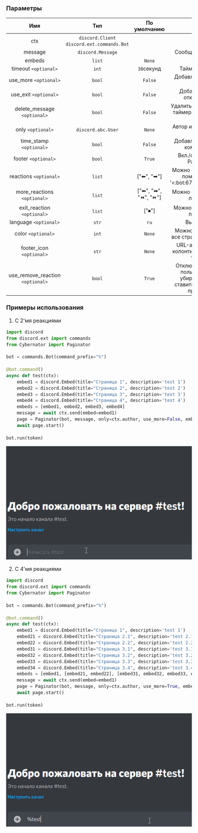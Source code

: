 ### Параметры
|           Имя             |                     Тип                     |По умолчанию|                           Информация                                |
|:-------------------------:|:-------------------------------------------:|:----------:|:-------------------------------------------------------------------:|
|           ctx             | `discord.Client` `discord.ext.commands.Bot` |            |                                                                     |
|         message           |              `discord.Message`              |            |       Сообщение с вашим embeds        |
|          embeds           |                    `list`                   |   `None`   |                        Список embeds                              |
|    timeout `<optional>`   |                    `int`                    | `30`секунд |        Таймер работы Paginator           |
|   use_more `<optional>`   |                    `bool`                   |   `False`  |            Добавление 2/4 реакций (По умолчанию 2)                  |
|   use_exit `<optional>`   |                    `bool`                   |   `False`  |            Добавление реакции для отключения Paginator                 |
|delete_message `<optional>`|                    `bool`                   |   `False`  |Удалить Paginator по истечении таймера(если False, то уберет реакции)|
|      only `<optional>`    |              `discord.abc.User`             |   `None`   |    Автор использующий команду (ctx.author)   |
|  time_stamp `<optional>`  |                    `bool`                   |   `False`  |                 Добавление времени вызова команды ([timestamp](https://discordpy.readthedocs.io/en/latest/api.html#discord.Embed.timestamp))                  |
|    footer `<optional>`    |                    `bool`                   |   `True`   |      Вкл./откл. [footer](https://discordpy.readthedocs.io/en/latest/api.html#discord.Embed.footer) (Подпись Раздел-Страница)                         |
|   reactions `<optional>`  |                    `list`                   |["⬅", "➡"] | Можно стандартные смайлики поменять на свои (['👀', '<:bot:673508314008649749>']|
|more_reactions `<optional>`|                    `list`                   |["⬅", "➡", "⏪", "⏩"]|           Можно стандартные смайлики поменять на свои    |
| exit_reaction `<optional>`|                    `list`                   |["⏹"]|           Можно стандартный смайлик поменять на свой    |
|   language `<optional>`   |                     `str`                   |    `ru`    |                     Выбор языка (`ru`, `en`)                        |
|     color `<optional>`    |                     `int`                   |   `None`   |      Можно установить 1 цвет на все страницы, HEX (0x000000)        |
|   footer_icon `<optional>`   |                     `str`                   |    `None`    |  URL-адрес значка нижнего колонтитула. Поддерживается только HTTP(S).    |
|use_remove_reaction `<optional>`|             `bool`                 |   `True`   |   Отключает remove_reaction, пользователь будет сам убирать реакции. (Стоит ставить если боту запретили права на сервере) |

### Примеры использования

1. С 2'мя реакциями

```py
import discord
from discord.ext import commands
from Cybernator import Paginator

bot = commands.Bot(command_prefix="%")

@bot.command()
async def test(ctx):
    embed1 = discord.Embed(title="Страница 1", description='test 1')
    embed2 = discord.Embed(title="Страница 2", description='test 2')
    embed3 = discord.Embed(title="Страница 3", description='test 3')
    embed4 = discord.Embed(title="Страница 4", description='test 4')
    embeds = [embed1, embed2, embed3, embed4]
    message = await ctx.send(embed=embed1)
    page = Paginator(bot, message, only=ctx.author, use_more=False, embeds=embeds)
    await page.start()

bot.run(token)
```

![2 Реакции](https://github.com/RuCybernetic/myhelp/blob/master/Cybernetori/2reaction.gif)

2. С 4'мя реакциями

```py
import discord
from discord.ext import commands
from Cybernator import Paginator

bot = commands.Bot(command_prefix="%")

@bot.command()
async def test(ctx):
    embed1 = discord.Embed(title="Страница 1", description='test 1')
    embed21 = discord.Embed(title="Страница 2.1", description='test 2.1')
    embed22 = discord.Embed(title="Страница 2.2", description='test 2.2')
    embed31 = discord.Embed(title="Страница 3.1", description='test 3.1')
    embed32 = discord.Embed(title="Страница 3.2", description='test 3.2')
    embed33 = discord.Embed(title="Страница 3.3", description='test 3.3')
    embed34 = discord.Embed(title="Страница 3.4", description='test 3.4')
    embeds = [embed1, [embed21, embed22], [embed31, embed32, embed33, embed34]]
    message = await ctx.send(embed=embed1)
    page = Paginator(bot, message, only=ctx.author, use_more=True, embeds=embeds)
    await page.start()

bot.run(token)
```

![4 Реакции](https://github.com/RuCybernetic/myhelp/blob/master/Cybernetori/4reaction.gif)
